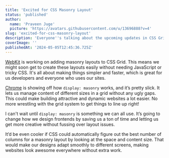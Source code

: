 ```yaml
---
title: 'Excited for CSS Masonry Layout'
status: 'published'
author:
  name: 'Praveen Juge'
  picture: 'https://avatars.githubusercontent.com/u/13696888?v=4'
slug: 'excited-for-css-masonry-layout'
description: 'Everyone''s talking about the upcoming updates in CSS Grid Layouts, thanks to some cool insights from WebKit and Chrome. '
coverImage: ''
publishedAt: '2024-05-05T12:45:36.725Z'
---
```


[WebKit](https://webkit.org/blog/15269/help-us-invent-masonry-layouts-for-css-grid-level-3/) is working on adding masonry layouts to CSS Grid. This means we might soon get to create these layouts easily without needing JavaScript or tricky CSS. It's all about making things simpler and faster, which is great for us developers and everyone who uses our sites.

[Chrome](https://developer.chrome.com/blog/masonry) is showing off how `display: masonry` works, and it’s pretty slick. It lets us manage content of different sizes in a grid without any ugly gaps. This could make building attractive and dynamic websites a lot easier. No more wrestling with the grid system to get things to line up right!

I can't wait until `display: masonry` is something we can all use. It’s going to change how we design frontends by saving us a ton of time and letting us get more creative without fussing over layout issues.

It’d be even cooler if CSS could automatically figure out the best number of columns for a masonry layout by looking at the space and content size. That would make our designs adapt smoothly to different screens, making websites look awesome everywhere without extra work.